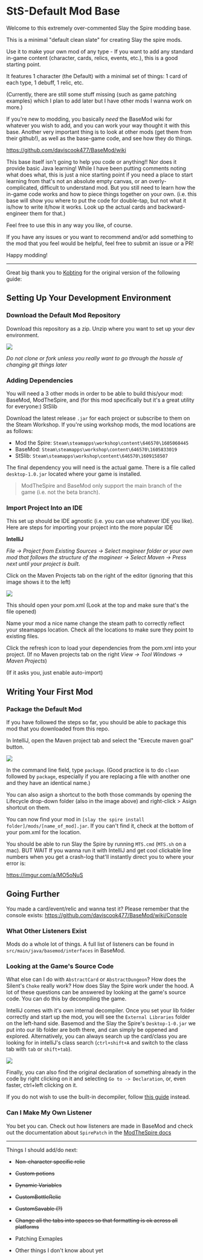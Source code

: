 # StS-Default Mod Base

Welcome to this extremely over-commented Slay the Spire modding base. 

This is a minimal "default clean slate" for creating Slay the spire mods. 

Use it to make your own mod of any type - If you want to add any standard in-game content (character, cards, relics, events, etc.), this is a good starting point.

It features 1 character (the Default) with a minimal set of things: 1 card of each type, 1 debuff, 1 relic, etc.

(Currently, there are still some stuff missing (such as game patching examples) which I plan to add later but I have other mods I wanna work on more.)

If you're new to modding, you basically *need* the BaseMod wiki for whatever you wish to add, and you can work your way thought it with this base. Another very important thing is to look at other mods (get them from their github!), as well as the base-game code, and see how they do things. 

https://github.com/daviscook477/BaseMod/wiki

This base itself isn't going to help you code or anything!! Nor does it provide basic Java learning! While I have been putting comments noting what does what, this is just a nice starting point if you need a place to start learning from that's not an absolute empty canvas, or an overly-complicated, difficult to understand mod. But you still need to learn how the in-game code works and how to piece things together on your own. (i.e. this base will show you where to put the code for double-tap, but not what it is/how to write it/how it works. Look up the actual cards and backward-engineer them for that.)

Feel free to use this in any way you like, of course. 

If you have any issues or you want to recommend and/or add something to the mod that you feel would be helpful, feel free to submit an issue or a PR!

Happy modding!

***
Great big thank you to [Kobting](https://github.com/Kobting) for the original version of the following guide:

## Setting Up Your Development Environment

### Download the Default Mod Repository
Download this repository as a zip. Unzip where you want to set up your dev environment.

![](https://i.imgur.com/WnDw5GY.png)

*Do not clone or fork unless you really want to go through the hassle of changing git things later*

### Adding Dependencies
You will need a 3 other mods in order to be able to build this/your mod:
BaseMod, ModTheSpire, and (for this mod specifically but it's a great utility for everyone:)  StSlib

Download the latest release `.jar` for each project or subscribe to them on the Steam Workshop. If you're using workshop mods, the mod locations are as follows:

- Mod the Spire: `Steam\steamapps\workshop\content\646570\1605060445`
- BaseMod: `Steam\steamapps\workshop\content\646570\1605833019`
- StSlib: `Steam\steamapps\workshop\content\646570\1609158507`

The final dependency you will need is the actual game. There is a file called `desktop-1.0.jar` located where your game is installed.

> ModTheSpire and BaseMod only support the main branch of the game (i.e. not the beta branch).


### Import Project Into an IDE
This set up should be IDE agnostic (i.e. you can use whatever IDE you like). Here are steps for importing your project into the more popular IDE

**IntelliJ**

*File -> Project from Existing Sources -> Select magineer folder or your own mod that follows the structure of the magineer -> Select Maven -> Press next until your project is built*.

Click on the Maven Projects tab on the right of the editor (ignoring that this image shows it to the left)

![](https://i.imgur.com/rZfME3t.png)

This should open your pom.xml (Look at the top and make sure that's the file opened)

Name your mod a nice name change the steam path to correctly reflect your steamapps location.
Check all the locations to make sure they point to existing files.

Click the refresh icon to load your dependencies from the pom.xml into your project. (If no Maven projects tab on the right *View -> Tool Windows -> Maven Projects*)

(If it asks you, just enable auto-import)

## Writing Your First Mod

### Package the Default Mod
If you have followed the steps so far, you should be able to package this mod that you downloaded from this repo.

In IntelliJ, open the Maven project tab and select the "Execute maven goal" button.

![](https://i.imgur.com/OPNhpDc.png)

In the command line field, type `package`.
(Good practice is to do `clean` followed by `package`, especially if you are replacing a file with another one and they have an identical name.)

You can also asign a shortcut to the both those commands by opening the Lifecycle drop-down folder (also in the image above) and right-click > Asign shortcut on them.

You can now find your mod in `[slay the spire install folder]/mods/[name_of_mod].jar`. If you  can't find it, check at the bottom of your pom.xml for the location.

You should be able to run Slay the Spire by running `MTS.cmd` (`MTS.sh` on a mac).
BUT WAIT
If you wanna run it with IntelliJ and get cool clickable line numbers when you get a crash-log that'll instantly direct you to where your error is:

https://imgur.com/a/MO5oNuS

## Going Further

You made a card/event/relic and wanna test it? Please remember that the console exists:
https://github.com/daviscook477/BaseMod/wiki/Console

### What Other Listeners Exist

Mods do a whole lot of things. A full list of listeners can be found in `src/main/java/basemod/interfaces` in BaseMod.

### Looking at the Game's Source Code

What else can I do with `AbstractCard` or `AbstractDungeon`? How does the Silent's `Choke` really work? How does Slay the Spire work under the hood. A lot of these questions can be answered by looking at the game's source code. You can do this by decompiling the game. 

IntelliJ comes with it's own internal decompiler. Once you set your lib folder correctly and start up the mod, you will see the `External Libraries` folder on the left-hand side. Basemod and the Slay the Spire's `Desktop-1-0.jar` we put into our lib folder are both there, and can simply be oppened and explored. Alternatively, you can always search up the card/class you are looking for in intelliJ's class search (`ctrl+shift+A` and switch to the class tab with `tab` or `shift+tab`). 

![](https://i.imgur.com/OausOaf.png)

Finally, you can also find the original declaration of something already in the code by right clicking on it and selecting `Go to -> Declaration`, or, even faster, ctrl+left clicking on it.

If you do not wish to use the built-in decompiler, follow [this guide](https://github.com/daviscook477/BaseMod/wiki/Decompiling-Your-Game) instead.

### Can I Make My Own Listener

You bet you can. Check out how listeners are made in BaseMod and check out the documentation about `SpirePatch` in the [ModTheSpire docs](https://github.com/kiooeht/ModTheSpire/wiki/SpirePatch)

***

Things I should add/do next:

* ~~Non-character specific relic~~

* ~~Custom potions~~

* ~~Dynamic Variables~~

* ~~CustomBottleRelic~~

* ~~CustomSavable (?)~~

* ~~Change all the tabs into spaces so that formatting is ok across all platforms~~

* Patching Exmaples

* Other things I don't know about yet
